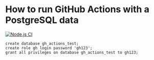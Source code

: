 # How to run GitHub Actions with a PostgreSQL data

[![Node.js CI](https://github.com/codex-academy/github-actions-with-postgresql/actions/workflows/node.js.yml/badge.svg)](https://github.com/codex-academy/github-actions-with-postgresql/actions/workflows/node.js.yml)




```
create database gh_actions_test;
create role gh login password 'gh123';
grant all privileges on database gh_actions_test to gh123;
```
